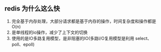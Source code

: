 ## redis 为什么这么快

1. 完全基于内存处理，大部分请求都是基于内存的操作，时间复杂度和操作都是O(n)
2. 是单线程的io操作，减少了上下文的切换
3. 使用的是IO多路复用模型，是非阻塞的IO(多路I/O复用模型是利用 select、poll、epoll)

